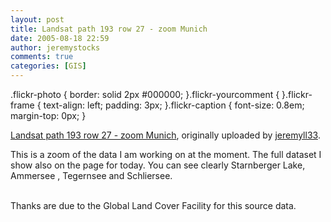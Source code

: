 ```yaml
---
layout: post
title: Landsat path 193 row 27 - zoom Munich
date: 2005-08-18 22:59
author: jeremystocks
comments: true
categories: [GIS]
---
```

.flickr-photo { border: solid 2px #000000; }.flickr-yourcomment { }.flickr-frame { text-align: left; padding: 3px; }.flickr-caption { font-size: 0.8em; margin-top: 0px; }<div class="flickr-frame"> <a href="http://www.flickr.com/photos/67784441@N00/35190222/" title="photo sharing"><img src="http://photos27.flickr.com/35190222_06514e869f.jpg" class="flickr-photo" alt="" /></a><br /> <span class="flickr-caption"><a href="http://www.flickr.com/photos/67784441@N00/35190222/">Landsat path 193 row 27 - zoom Munich</a>, originally uploaded by <a href="http://www.flickr.com/people/67784441@N00/">jeremyll33</a>.</span></div>    <p class="flickr-yourcomment"> This is a zoom of the data I am working on at the moment. The full dataset I show also on the page for today. You can see clearly Starnberger Lake, Ammersee , Tegernsee and Schliersee.</p><br />Thanks are due to the Global Land Cover Facility for this source data.

